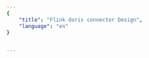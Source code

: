 ```yaml
---
{
    "title": "Flink doris connector Design",
    "language": "en"
}


---
```


<!-- 
Licensed to the Apache Software Foundation (ASF) under one
or more contributor license agreements.  See the NOTICE file
distributed with this work for additional information
regarding copyright ownership.  The ASF licenses this file
to you under the Apache License, Version 2.0 (the
"License"); you may not use this file except in compliance
with the License.  You may obtain a copy of the License at

  http://www.apache.org/licenses/LICENSE-2.0

Unless required by applicable law or agreed to in writing,
software distributed under the License is distributed on an
"AS IS" BASIS, WITHOUT WARRANTIES OR CONDITIONS OF ANY
KIND, either express or implied.  See the License for the
specific language governing permissions and limitations
under 

# Flink doris connector Design



First of all, thanks to the author of the community Spark Doris Connector

From the perspective of Doris, by introducing its data into Flink, Flink can use a series of rich ecological products, which broadens the imagination of the product and also makes it possible to query Doris and other data sources jointly.

Starting from our business architecture and business needs, we chose Flink as part of our architecture, the ETL and real-time computing framework for data. The community currently supports Spark doris connector, so we designed and developed Flink doris Connector with reference to Spark doris connector.

##Technical Choice

When the model was originally selected, it was the same as the Spark Doris connector, so we started to consider the JDBC method, but, as described in the Spark doris connector article, this method has advantages, but the disadvantages are more obvious. Later, we read and tested the Spark code and decided to implement it on the shoulders of giants (note: copy the code and modify it directly).

The following content is from the Spark Doris Connector blog, directly copied

```
Therefore, we developed a new data source Spark-Doris-Connector for Doris. Under this scheme, Doris can publish Doris data and distribute it to Spark. The Spark driver accesses Doris's FE to obtain the Doris table architecture and basic data distribution. After that, according to this data distribution, the data query task is reasonably allocated to the executors. Finally, Spark's execution program accesses different BEs for querying. Greatly improve query efficiency
```

## 1. Instructions

Compile and generate doris-flink-1.0.0-SNAPSHOT.jar in the extension/flink-doris-connector/ directory of the Doris code base, add this jar package to the ClausPath of flink, and then you can use Flink-on -Doris function

## 2. how to use

Compile and generate doris-flink-1.0.0-SNAPSHOT.jar in the extension/flink-doris-connector/ directory of the Doris code library, add this jar package to the ClassPath of flink, and then use the Flink-on-Doris function

#### 2.1 SQL way

Support function:

1. Supports reading data in Doris data warehouse tables through Flink SQL to Flink for calculations
2. Support inserting data into the corresponding table of the data warehouse through Flink SQL. The back-end implementation is to communicate directly with BE through Stream Load to complete the data insertion operation
3. You can use Flink to associate non-Doris external data source tables for association analysis

example:



```java
        final StreamExecutionEnvironment env = StreamExecutionEnvironment.getExecutionEnvironment();
        env.setParallelism(1);
        final StreamTableEnvironment tEnv = StreamTableEnvironment.create(env);
        tEnv.executeSql(
                "CREATE TABLE test_aggregation01 (" +
                        "user_id STRING," +
                        "user_city STRING," +
                        "age INT," +
                        "last_visit_date STRING" +
                        ") " +
                        "WITH (\n" +
                        "  'connector' = 'doris',\n" +
                        "  'fenodes' = 'doris01:8030',\n" +
                        "  'table.identifier' = 'demo.test_aggregation',\n" +
                        "  'username' = 'root',\n" +
                        "  'password' = ''\n" +
                        ")");
        tEnv.executeSql(
                "CREATE TABLE test_aggregation02 (" +
                        "user_id STRING," +
                        "user_city STRING," +
                        "age INT," +
                        "last_visit_date STRING" +
                        ") " +
                        "WITH (\n" +
                        "  'connector' = 'doris',\n" +
                        "  'fenodes' = 'doris01:8030',\n" +
                        "  'table.identifier' = 'demo.test_aggregation_01',\n" +
                        "  'username' = 'root',\n" +
                        "  'password' = ''\n" +
                        ")");

        tEnv.executeSql("INSERT INTO test_aggregation02 select * from test_aggregation01");
        tEnv.executeSql("select count(1) from test_aggregation01");
```

#### 2.2 DataStream way:

```java
DorisOptions.Builder options = DorisOptions.builder()
                .setFenodes("$YOUR_DORIS_FE_HOSTNAME:$YOUR_DORIS_FE_RESFUL_PORT")
                .setUsername("$YOUR_DORIS_USERNAME")
                .setPassword("$YOUR_DORIS_PASSWORD")
                .setTableIdentifier("$YOUR_DORIS_DATABASE_NAME.$YOUR_DORIS_TABLE_NAME");
env.addSource(new DorisSourceFunction<>(options.build(),new SimpleListDeserializationSchema())).print();
```

## 3. Applicable scene

![1616987965864](/images/Flink-doris-connector.png)

#### 3.1. Use Flink to perform joint analysis on data in Doris and other data sources

Many business departments place their data on different storage systems, such as some online analysis and report data in Doris, some structured retrieval data in Elasticsearch, and some data used for transaction processing in MySQL, and so on. It is often necessary to analyze the business across multiple storage sources. After connecting Flink and Doris through the Flink Doris connector, companies can directly use Flink to perform joint query calculations on the data in Doris and multiple external data sources.

#### 3.2 Real-time data access

Before Flink Doris Connector: For business irregular data, it is usually necessary to perform standardized processing on messages, and write null value filtering into new topics, and then start regular loading to write Doris.

![1616988281677](/images/Flink-doris-connector1.png)

After Flink Doris Connector: flink reads kafka and writes doris directly.

![1616988514873](/images/Flink-doris-connector2.png)

## 4.Technical realization

### 4.1 Architecture diagram

![1616997396610](/images/Flink-doris-connector-architecture.png)

### 4.2 Doris provides more external capabilities

#### 4.2.1 Doris FE

The interface for obtaining metadata information of internal tables, single-table query planning and some statistical information has been opened to the outside world.

All Rest API interfaces require HttpBasic authentication. The user name and password are the user name and password for logging in to the database. Pay attention to the correct assignment of permissions.

```
// Get table schema meta information
GET api/{database}/{table}/_schema

// Get the query plan template for a single table
POST api/{database}/{table}/_query_plan
{
"sql": "select k1, k2 from {database}.{table}"
}

// Get the table size
GET api/{database}/{table}/_count
```

#### 4.2.2 Doris BE

Through the Thrift protocol, data filtering, scanning and cropping capabilities are directly provided to the outside world.

```
service TDorisExternalService {
     // Initialize the query executor
TScanOpenResult open_scanner(1: TScanOpenParams params);

// Streaming batch to get data, Apache Arrow data format
     TScanBatchResult get_next(1: TScanNextBatchParams params);

// end scan
     TScanCloseResult close_scanner(1: TScanCloseParams params);
}
```

For definitions of Thrift related structures, please refer to:

https://github.com/apache/incubator-doris/blob/master/gensrc/thrift/DorisExternalService.thrift

### 4.3 Implement DataStream

Inherit org.apache.flink.streaming.api.functions.source.RichSourceFunction and customize DorisSourceFunction. During initialization, get the execution plan of the related table and get the corresponding partition.

Rewrite the run method to read data from the partition in a loop.

```
public void run(SourceContext sourceContext){
       //Cycle through the partitions
        for(PartitionDefinition partitions : dorisPartitions){
            scalaValueReader = new ScalaValueReader(partitions, settings);
            while (scalaValueReader.hasNext()){
                Object next = scalaValueReader.next();
                sourceContext.collect(next);
            }
        }
}
```

### 4.4 Implement Flink SQL on Doris

Refer to [Flink Custom Source&Sink](https://ci.apache.org/projects/flink/flink-docs-stable/zh/dev/table/sourceSinks.md) and Flink-jdbc-connector to implement the following As a result, Flink SQL can be used to directly manipulate Doris tables, including reading and writing.

#### 4.4.1 Implementation details

1. Realize DynamicTableSourceFactory and DynamicTableSinkFactory register doris connector
2. Customize DynamicTableSource and DynamicTableSink to generate logical plans
3. After DorisRowDataInputFormat and DorisDynamicOutputFormat obtain the logical plan, start execution

![1616747472136](/images/table_connectors.svg)

The most important implementation is DorisRowDataInputFormat and DorisDynamicOutputFormat customized based on RichInputFormat and RichOutputFormat.

In DorisRowDataInputFormat, the obtained dorisPartitions are divided into multiple shards in createInputSplits for parallel computing.

```java
public DorisTableInputSplit[] createInputSplits(int minNumSplits) {
		List<DorisTableInputSplit> dorisSplits = new ArrayList<>();
		int splitNum = 0;
		for (PartitionDefinition partition : dorisPartitions) {
			dorisSplits.add(new DorisTableInputSplit(splitNum++,partition));
		}
		return dorisSplits.toArray(new DorisTableInputSplit[0]);
}

public RowData nextRecord(RowData reuse)  {
		if (!hasNext) {
            //After reading the data, return null
			return null;
		}
		List next = (List)scalaValueReader.next();
		GenericRowData genericRowData = new GenericRowData(next.size());
		for(int i =0;i<next.size();i++){
			genericRowData.setField(i, next.get(i));
		}
		//Determine if there is still data
		hasNext = scalaValueReader.hasNext();
		return genericRowData;
}
```

In DorisRowDataOutputFormat, write data to doris through streamload. Refer to org.apache.doris.plugin.audit.DorisStreamLoader for streamload program

```java
public  void writeRecord(RowData row) throws IOException {
       //streamload Default delimiter \t
        StringJoiner value = new StringJoiner("\t");
        GenericRowData rowData = (GenericRowData) row;
        for(int i = 0; i < row.getArity(); ++i) {
            value.add(rowData.getField(i).toString());
        }
        //streamload write data
        DorisStreamLoad.LoadResponse loadResponse = dorisStreamLoad.loadBatch(value.toString());
        System.out.println(loadResponse);
}
```

